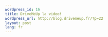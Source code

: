 ```yaml
--- 
wordpress_id: 16
title: DriveMeUp la video!
wordpress_url: http://blog.drivemeup.fr/?p=22
layout: post
lang: fr
---
```


<div><object classid="clsid:d27cdb6e-ae6d-11cf-96b8-444553540000" width="420" height="336" codebase="http://download.macromedia.com/pub/shockwave/cabs/flash/swflash.cab#version=6,0,40,0"><param name="allowFullScreen" value="true" /><param name="allowScriptAccess" value="always" /><param name="src" value="http://www.dailymotion.com/swf/x5w51g&amp;related=1" /><embed type="application/x-shockwave-flash" width="420" height="336" src="http://www.dailymotion.com/swf/x5w51g&amp;related=1" allowscriptaccess="always" allowfullscreen="true"></embed></object></div>

